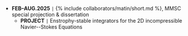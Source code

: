 - **FEB–AUG.2025** <code>&#124;</code> {% include collaborators/matin/short.md %}, MMSC special projection & dissertation
    - **PROJECT** <code>&#124;</code> Enstrophy-stable integrators for the 2D incompressible Navier--Stokes Equations